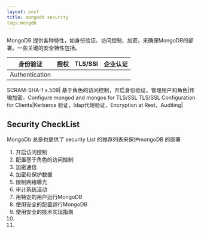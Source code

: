 ```yaml
---
layout: post
title: mongodb security 
tags:mongdb
---
```



MongoDB 提供各种特性，如身份验证、访问控制、加密，来确保MongoDB的部署。一些关键的安全特性包括。

|身份验证|授权|TLS/SSl|企业认证|
|:--:|:--:|:--:|:--:|
|Authentication
SCRAM-SHA-1
x.509| 基于角色的访问控制，开启身份验证，管理用户和角色|传输加密，Configure mongod and mongos for TLS/SSL
TLS/SSL Configuration for Clients|Kerberos 验证，ldap代理验证，Encryption at Rest，Auditing|

##  Security CheckList

MongoDb 总是也提供了  security List 的推荐列表来保护mongoDB 的部署

1.  开启访问控制
2.  配置基于角色的访问控制
3.  加密通信
4.  加密和保护数据
5.  限制网络曝光
6.  审计系统活动
7.  用特定的用户运行MongoDB
8.  使用安全的配置运行MongoDB
9.  使用安全的技术实现指南
8.  
8.  